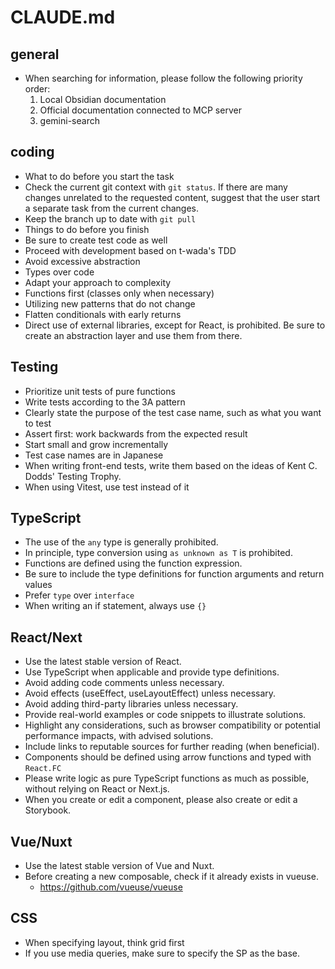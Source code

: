 # CLAUDE.md

## general

* When searching for information, please follow the following priority order:
  1. Local Obsidian documentation
  2. Official documentation connected to MCP server
  3. gemini-search

## coding

* What to do before you start the task
* Check the current git context with `git status`. If there are many changes unrelated to the requested content, suggest that the user start a separate task from the current changes.
* Keep the branch up to date with `git pull`
* Things to do before you finish
* Be sure to create test code as well
* Proceed with development based on t-wada's TDD
* Avoid excessive abstraction
* Types over code
* Adapt your approach to complexity
* Functions first (classes only when necessary)
* Utilizing new patterns that do not change
* Flatten conditionals with early returns
* Direct use of external libraries, except for React, is prohibited. Be sure to create an abstraction layer and use them from there.

## Testing

* Prioritize unit tests of pure functions
* Write tests according to the 3A pattern
* Clearly state the purpose of the test case name, such as what you want to test
* Assert first: work backwards from the expected result
* Start small and grow incrementally
* Test case names are in Japanese
* When writing front-end tests, write them based on the ideas of Kent C. Dodds' Testing Trophy.
* When using Vitest, use test instead of it

## TypeScript

* The use of the `any` type is generally prohibited.
* In principle, type conversion using `as unknown as T` is prohibited.
* Functions are defined using the function expression.
* Be sure to include the type definitions for function arguments and return values
* Prefer `type` over `interface`
* When writing an if statement, always use `{}`

## React/Next

* Use the latest stable version of React.
* Use TypeScript when applicable and provide type definitions.
* Avoid adding code comments unless necessary.
* Avoid effects (useEffect, useLayoutEffect) unless necessary.
* Avoid adding third-party libraries unless necessary.
* Provide real-world examples or code snippets to illustrate solutions.
* Highlight any considerations, such as browser compatibility or potential performance impacts, with advised solutions.
* Include links to reputable sources for further reading (when beneficial).
* Components should be defined using arrow functions and typed with `React.FC`
* Please write logic as pure TypeScript functions as much as possible, without relying on React or Next.js.
* When you create or edit a component, please also create or edit a Storybook.

## Vue/Nuxt

* Use the latest stable version of Vue and Nuxt.
* Before creating a new composable, check if it already exists in vueuse.
    * <https://github.com/vueuse/vueuse>

## CSS

* When specifying layout, think grid first
* If you use media queries, make sure to specify the SP as the base.
